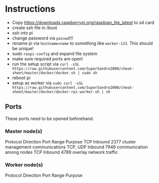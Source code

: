 # Instructions

* Copy <https://downloads.raspberrypi.org/raspbian_lite_latest> to sd card
* create ssh file in /boot
* ssh into pi
* change password via `passwd`!!!
* rename pi via `hostname=name` to something like `worker-123`. This should be unique!
* sudo `raspi-config` and expand file system
* make sure required ports are open!
* run the setup script via `curl -sSL https://raw.githubusercontent.com/SuperSandro2000/cheat-sheet/master/docker/docker.sh | sudo sh`
* reboot pi
* setup as worker via `sudo curl -sSL https://raw.githubusercontent.com/SuperSandro2000/cheat-sheet/master/docker/docker-rpi-worker.sh | sh`

## Ports

These ports need to be opened beforehand.

### Master node(s)

Protocol Direction Port Range Purpose TCP Inbound 2377 cluster management communications TCP, UDP Inbound 7946 communication among nodes TCP Inbound 4789 overlay network traffic

### Worker node(s)

Protocol Direction Port Range Purpose
